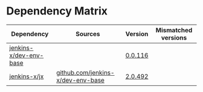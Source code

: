 # Dependency Matrix

Dependency | Sources | Version | Mismatched versions
---------- | ------- | ------- | -------------------
[jenkins-x/dev-env-base](https://github.com/jenkins-x/dev-env-base) |  | [0.0.116](https://github.com/jenkins-x/dev-env-base/releases/tag/v0.0.116) | 
[jenkins-x/jx](https://github.com/jenkins-x/jx) | [github.com/jenkins-x/dev-env-base](https://github.com/jenkins-x/dev-env-base) | [2.0.492](https://github.com/jenkins-x/jx/releases/tag/v2.0.492) | 
